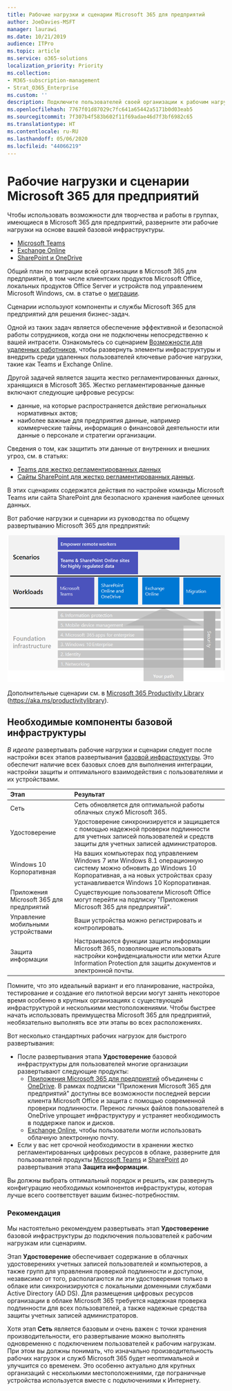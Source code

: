 ```yaml
---
title: Рабочие нагрузки и сценарии Microsoft 365 для предприятий
author: JoeDavies-MSFT
manager: laurawi
ms.date: 10/21/2019
audience: ITPro
ms.topic: article
ms.service: o365-solutions
localization_priority: Priority
ms.collection:
- M365-subscription-management
- Strat_O365_Enterprise
ms.custom: ''
description: Подключите пользователей своей организации к рабочим нагрузкам Microsoft 365 для предприятий.
ms.openlocfilehash: 7767f01d87029c7fc641a65442a5171b0d03eab5
ms.sourcegitcommit: 7f307b4f583b602f11f69adae46d7f3bf6982c65
ms.translationtype: HT
ms.contentlocale: ru-RU
ms.lasthandoff: 05/06/2020
ms.locfileid: "44066219"
---
```

# <a name="microsoft-365-for-enterprise-workloads-and-scenarios"></a>Рабочие нагрузки и сценарии Microsoft 365 для предприятий

Чтобы использовать возможности для творчества и работы в группах, имеющиеся в Microsoft 365 для предприятий, разверните эти рабочие нагрузки на основе вашей базовой инфраструктуры.

- [Microsoft Teams](teams-workload.md)
- [Exchange Online](exchangeonline-workload.md)
- [SharePoint и OneDrive](sharepoint-online-onedrive-workload.md)

Общий план по миграции всей организации в Microsoft 365 для предприятий, в том числе клиентских продуктов Microsoft Office, локальных продуктов Office Server и устройств под управлением Microsoft Windows, см. в статье о [миграции](migration-microsoft-365-enterprise-workload.md).

Сценарии используют компоненты и службы Microsoft 365 для предприятий для решения бизнес-задач. 

Одной из таких задач является обеспечение эффективной и безопасной работы сотрудников, когда они не подключены непосредственно к вашей интрасети. Ознакомьтесь со сценарием [Возможности для удаленных работников](empower-people-to-work-remotely.md), чтобы развернуть элементы инфраструктуры и внедрить среди удаленных пользователей ключевые рабочие нагрузки, такие как Teams и Exchange Online.

Другой задачей является защита жестко регламентированных данных, хранящихся в Microsoft 365. Жестко регламентированные данные включают следующие цифровые ресурсы:

- данные, на которые распространяется действие региональных нормативных актов;
- наиболее важные для предприятия данные, например коммерческие тайны, информация о финансовой деятельности или данные о персонале и стратегии организации.

Сведения о том, как защитить эти данные от внутренних и внешних угроз, см. в статьях:

- [Teams для жестко регламентированных данных](secure-teams-highly-regulated-data-scenario.md)
- [Сайты SharePoint для жестко регламентированных данных](teams-sharepoint-online-sites-highly-regulated-data.md). 

В этих сценариях содержатся действия по настройке команды Microsoft Teams или сайта SharePoint для безопасного хранения наиболее ценных данных.

Вот рабочие нагрузки и сценарии из руководства по общему развертыванию Microsoft 365 для предприятий:

![Рабочие нагрузки и сценарии из руководства по общему развертыванию Microsoft 365 для предприятий:](media/deploy-workloads/m365-deploy-content-arch-workloads.png)

Дополнительные сценарии см. в [Microsoft 365 Productivity Library](https://aka.ms/productivitylibrary) (https://aka.ms/productivitylibrary). 

## <a name="foundation-infrastructure-prerequisites"></a>Необходимые компоненты базовой инфраструктуры

*В идеале* развертывать рабочие нагрузки и сценарии следует после настройки всех этапов развертывания [базовой инфраструктуры](deploy-foundation-infrastructure.md). Это обеспечит наличие всех базовых слоев для выполнения интеграции, настройки защиты и оптимального взаимодействия с пользователями и их устройствами.

| Этап | Результат |
|:-------|:-----|
| Сеть | Сеть обновляется для оптимальной работы облачных служб Microsoft 365. |
| Удостоверение | Удостоверение синхронизируется и защищается с помощью надежной проверки подлинности для учетных записей пользователей и средств защиты для учетных записей администраторов. |
| Windows 10 Корпоративная | На ваших компьютерах под управлением Windows 7 или Windows 8.1 операционную систему можно обновить до Windows 10 Корпоративная, а на новых устройствах сразу устанавливается Windows 10 Корпоративная. |
| Приложения Microsoft 365 для предприятий | Существующие пользователи Microsoft Office могут перейти на подписку "Приложения Microsoft 365 для предприятий". |
| Управление мобильными устройствами | Ваши устройства можно регистрировать и контролировать. |
| Защита информации | Настраиваются функции защиты информации Microsoft 365, позволяющие использовать настройки конфиденциальности или метки Azure Information Protection для защиты документов и электронной почты. |

Помните, что это идеальный вариант и его планирование, настройка, тестирование и создание его пилотной версии могут занять некоторое время особенно в крупных организациях с существующей инфраструктурой и несколькими местоположениями. Чтобы быстрее начать использовать преимущества Microsoft 365 для предприятий, необязательно выполнять все эти этапы во всех расположениях. 

Вот несколько стандартных рабочих нагрузок для быстрого развертывания: 

- После развертывания этапа **Удостоверение** базовой инфраструктуры для пользователей многие организации развертывают следующие продукты:
  - [Приложения Microsoft 365 для предприятий](office365proplus-infrastructure.md) объединены с [OneDrive](https://docs.microsoft.com/onedrive/plan-onedrive-enterprise). В рамках подписки "Приложения Microsoft 365 для предприятий" доступны все возможности последней версии клиента Microsoft Office и защита с помощью современной проверки подлинности. Перенос личных файлов пользователей в OneDrive упрощает инфраструктуру и устраняет необходимость в поддержке папок и дисков.
  - [Exchange Online](exchangeonline-workload.md), чтобы пользователи могли использовать облачную электронную почту.
- Если у вас нет срочной необходимости в хранении жестко регламентированных цифровых ресурсов в облаке, разверните для пользователей продукты [Microsoft Teams](teams-workload.md) и [SharePoint](sharepoint-online-onedrive-workload.md) до развертывания этапа **Защита информации**.

Вы должны выбрать оптимальный порядок и решить, как развернуть конфигурацию необходимых компонентов инфраструктуры, которая лучше всего соответствует вашим бизнес-потребностям.

### <a name="best-practice"></a>Рекомендация

Мы настоятельно рекомендуем развертывать этап **Удостоверение** базовой инфраструктуры до подключения пользователей к рабочим нагрузкам или сценариям.

Этап **Удостоверение** обеспечивает содержание в облачных удостоверениях учетных записей пользователей и компьютеров, а также групп для управления проверкой подлинности и доступом, независимо от того, располагаются ли эти удостоверения только в облаке или синхронизируются с локальными доменными службами Active Directory (AD DS). Для размещения цифровых ресурсов организации в облаке Microsoft 365 требуется надежная проверка подлинности для всех пользователей, а также надежные средства защиты учетных записей администраторов.

Хотя этап **Сеть** является базовым и очень важен с точки хранения производительности, его развертывание можно выполнять одновременно с подключением пользователей к рабочим нагрузкам. При этом вы должны понимать, что изначально производительность рабочих нагрузок и служб Microsoft 365 будет неоптимальной и улучшится со временем. Это особенно актуально для крупных организаций с несколькими местоположениями, где пограничные устройства используется вместе с подключениями к Интернету.
